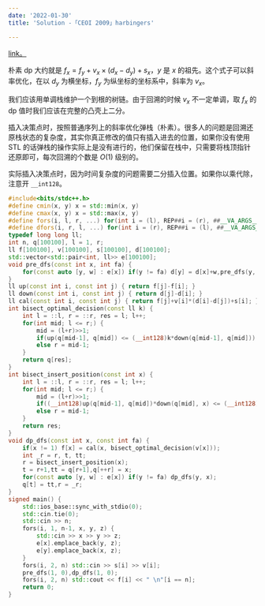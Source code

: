 ```yaml
---
date: '2022-01-30'
title: 'Solution -「CEOI 2009」harbingers'

---
```


[link。](http://222.180.160.110:1024/problem/15767)

朴素 dp 大约就是 $f_x=f_y+v_x\times(d_x-d_y)+s_x$，$y$ 是 $x$ 的祖先。这个式子可以斜率优化，在以 $d_y$ 为横坐标，$f_y$ 为纵坐标的坐标系中，斜率为 $v_x$。

我们应该用单调栈维护一个到根的树链。由于回溯的时候 $v_x$ 不一定单调，取 $f_x$ 的 dp 值时我们应该在完整的凸壳上二分。

插入决策点时，按照普通序列上的斜率优化弹栈（朴素）。很多人的问题是回溯还原栈状态的复杂度，其实你真正修改的值只有插入进去的位置，如果你没有使用 STL 的话弹栈的操作实际上是没有进行的，他们保留在栈中，只需要将栈顶指针还原即可，每次回溯的个数是 $O(1)$ 级别的。

实际插入决策点时，因为时间复杂度的问题需要二分插入位置。如果你以乘代除，注意开 `__int128`。

```cpp
#include<bits/stdc++.h>
#define cmin(x, y) x = std::min(x, y)
#define cmax(x, y) x = std::max(x, y)
#define fors(i, l, r, ...) for(int i = (l), REP##i = (r), ##__VA_ARGS__; i <= REP##i; ++i)
#define dfors(i, r, l, ...) for(int i = (r), REP##i = (l), ##__VA_ARGS__; i >= REP##i; --i)
typedef long long ll;
int n, q[100100], l = 1, r;
ll f[100100], v[100100], s[100100], d[100100];
std::vector<std::pair<int, ll>> e[100100];
void pre_dfs(const int x, int fa) {
    for(const auto [y, w] : e[x]) if(y != fa) d[y] = d[x]+w,pre_dfs(y, x);
}
ll up(const int i, const int j) { return f[j]-f[i]; }
ll down(const int i, const int j) { return d[j]-d[i]; }
ll cal(const int i, const int j) { return f[j]+v[i]*(d[i]-d[j])+s[i]; }
int bisect_optimal_decision(const ll k) {
    int l = ::l, r = ::r, res = l; l++;
    for(int mid; l <= r;) {
        mid = (l+r)>>1;
        if(up(q[mid-1], q[mid]) <= (__int128)k*down(q[mid-1], q[mid])) l = mid+1,res = mid;
        else r = mid-1;
    }
    return q[res];
}
int bisect_insert_position(const int x) {
    int l = ::l, r = ::r, res = l; l++;
    for(int mid; l <= r;) {
        mid = (l+r)>>1;
        if((__int128)up(q[mid-1], q[mid])*down(q[mid], x) <= (__int128)up(q[mid], x)*down(q[mid-1], q[mid])) l = mid+1,res = mid;
        else r = mid-1;
    }
    return res;
}
void dp_dfs(const int x, const int fa) {
    if(x != 1) f[x] = cal(x, bisect_optimal_decision(v[x]));
    int _r = r, t, tt;
    r = bisect_insert_position(x);
    t = r+1,tt = q[r+1],q[++r] = x;
    for(const auto [y, w] : e[x]) if(y != fa) dp_dfs(y, x);
    q[t] = tt,r = _r;
}
signed main() {
    std::ios_base::sync_with_stdio(0);
    std::cin.tie(0);
    std::cin >> n;
    fors(i, 1, n-1, x, y, z) {
        std::cin >> x >> y >> z;
        e[x].emplace_back(y, z);
        e[y].emplace_back(x, z);
    }
    fors(i, 2, n) std::cin >> s[i] >> v[i];
    pre_dfs(1, 0),dp_dfs(1, 0);
    fors(i, 2, n) std::cout << f[i] << " \n"[i == n];
    return 0;
}
```